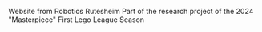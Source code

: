 Website from Robotics Rutesheim
Part of the research project of the 2024 "Masterpiece" First Lego League Season
